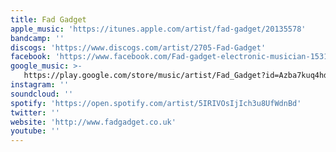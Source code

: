 ```yaml
---
title: Fad Gadget
apple_music: 'https://itunes.apple.com/artist/fad-gadget/20135578'
bandcamp: ''
discogs: 'https://www.discogs.com/artist/2705-Fad-Gadget'
facebook: 'https://www.facebook.com/Fad-gadget-electronic-musician-153115818049211'
google_music: >-
   https://play.google.com/store/music/artist/Fad_Gadget?id=Azba7kuq4hdwlr5gxcfvx7z7yia
instagram: ''
soundcloud: ''
spotify: 'https://open.spotify.com/artist/5IRIVOsIjIch3u8UfWdnBd'
twitter: ''
website: 'http://www.fadgadget.co.uk'
youtube: ''
---
```

